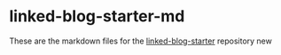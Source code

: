 # linked-blog-starter-md
These are the markdown files for the [linked-blog-starter](https://github.com/matthewwong525/linked-blog-starter) repository
 new
 